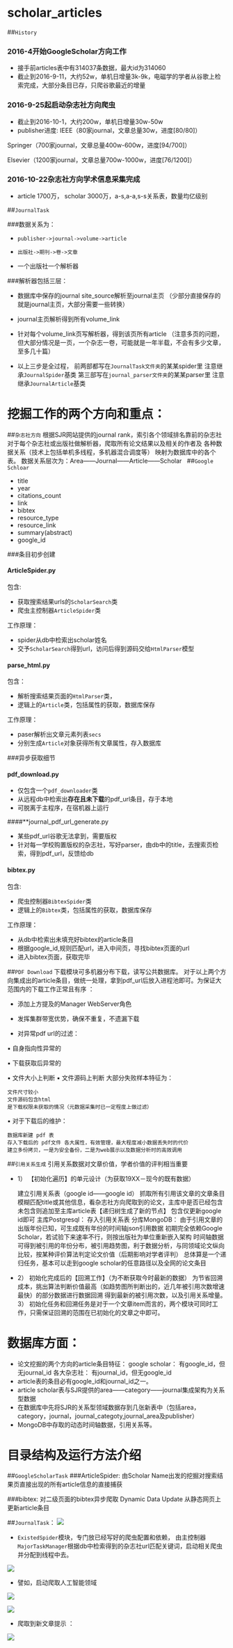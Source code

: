 # scholar_articles

##`History`
### 2016-4开始GoogleScholar方向工作
- 接手前articles表中有314037条数据，最大id为314060
- 截止到2016-9-11，大约52w，单机日增量3k-9k，电磁学的学者从谷歌上检索完成，大部分条目已存，只爬谷歌最近的增量

### 2016-9-25起启动杂志社方向爬虫
- 截止到2016-10-1，大约200w，单机日增量30w-50w
- publisher进度:
 IEEE（80家journal，文章总量30w，进度[80/80]）
 
 Springer（700家journal，文章总量400w-600w，进度[94/700]）
 
 Elsevier（1200家journal，文章总量700w-1000w，进度[76/1200]）
 
### 2016-10-22杂志社方向学术信息采集完成
- article 1700万， scholar 3000万，a-s,a-a,s-s关系表，数量均亿级别
 
##`JournalTask`

###数据关系为：
- `publisher->journal->volume->article`
- `出版社->期刊->卷->文章`

- 一个出版社一个解析器

###解析器包括三层：

- 数据库中保存的journal site_source解析至journal主页
（少部分直接保存的就是journal主页，大部分需要一些转换）

- journal主页解析得到所有volume_link

- 针对每个volume_link页写解析器，得到该页所有article
（注意多页的问题，但大部分情况是一页，一个杂志一卷，可能就是一年半载，不会有多少文章，至多几十篇）

- 以上三步是全过程，
     前两部都写在`JournalTask文件夹`的某某spider里
     注意继承`JournalSpider`基类
     第三部写在`journal_parser文件夹`的某某parser里
     注意继承`JournalArticle`基类

# 挖掘工作的两个方向和重点： 
##`杂志社方向`
	根据SJR网站提供的journal rank，索引各个领域排名靠前的杂志社
	对于每个杂志社或出版社做解析器，爬取所有论文结果以及相关的作者及
	各种数据关系（技术上包括单机多线程，多机器混合调度等）
	映射为数据库中的各个表。
	数据关系层次为：Area——Journal——Article——Scholar
 
##`Google Schloar`

* title
* year
* citations_count
* link
* bibtex
* resource_type
* resource_link
* summary(abstract)
* google_id


###条目初步创建

#### ArticleSpider.py
包含:
- 获取搜索结果urls的`ScholarSearch`类
- 爬虫主控制器`ArticleSpider`类

工作原理：
- spider从db中检索出scholar姓名
- 交予`ScholarSearch`得到url，访问后得到源码交给`HtmlParser`模型

#### parse_html.py
包含：
- 解析搜索结果页面的`HtmlParser`类，
- 逻辑上的`Article`类，包括属性的获取，数据库保存

工作原理：
- paser解析出文章元素列表`secs`
- 分别生成`Article`对象获得所有文章属性，存入数据库

###异步获取细节
#### pdf_download.py
- 仅包含一个`pdf_downloader`类
- 从远程db中检索出**存在且未下载**的pdf_url条目，存于本地
- 可脱离于主程序，在宿机器上运行

####**journal_pdf_url_generate.py
-  某些pdf_url谷歌无法拿到，需要版权
-  针对每一学校购置版权的杂志社，写好parser，由db中的title，去搜索页检索，得到pdf_url，反馈给db

#### bibtex.py
包含:
- 爬虫控制器`BibtexSpider`类
- 逻辑上的`Bibtex`类，包括属性的获取，数据库保存

工作原理：
- 从db中检索出未填充好bibtex的article条目
- 根据google_id,规则匹配url，进入中间页，寻找bibtex页面的url
- 进入bibtex页面，获取完毕

##`PDF Download`
下载模块可多机器分布下载，读写公共数据库。
对于以上两个方向集成出的article条目，做统一处理，拿到pdf_url后放入进程池即可。为保证大范围内的下载工作正常且有序
：
- 添加上方提及的Manager WebServer角色

- 发挥集群带宽优势，确保不重复，不遗漏下载

- 对异常pdf url的过滤：

▪	自身指向性异常的

▪	下载获取后异常的

▪	文件大小上判断
▪	文件源码上判断
	大部分失败样本特征为：

	文件尺寸较小
	文件源码包含html
	是下载权限未获取的情况（元数据采集时已一定程度上做过滤）
▪   对于下载后的维护：

	数据库新建 pdf 表
	存入下载后的 pdf文件 各大属性，有效管理，最大程度减小数据丢失时的代价
	建立多份拷贝，一是为安全备份，二是为web展示以及数据分析时的高效调用
##`引用关系生成`
引用关系数据对文章价值，学者价值的评判相当重要
- 1）	【初始化遍历】的单元设计（为获取19XX－现今的既有数据）

    建立引用关系表（google id——google id）
	抓取所有引用该文章的文章条目
	模糊匹配title或其他信息，看杂志社方向爬取到的论文，主库中是否已经包含
	未包含则追加至主库article表【递归树生成了新的节点】
	包含仅更新google id即可
	主库Postgresql： 存入引用关系表
	分库MongoDB： 由于引用文章的出版年份已知，可生成既有年份的时间轴json引用数据
	初期完全依赖Google Scholar，若试验下来速率不行，则按出版社为单位重新嵌入架构
时间轴数据可得到被引用的年份分布，被引用趋势图，利于数据分析，与同领域论文纵向比较，按某种评价算法判定论文价值（后期影响对学者评判）
总体算是一个递归任务，基本可以走到google scholar的任意路径以及全网的论文条目
- 2）	初始化完成后的【回溯工作】（为不断获取今时最新的数据）
    为节省回溯成本，挑出算法判断价值最高（如趋势图所判断出的，近几年被引用次数增速最快）的部分数据进行数据回溯
	得到最新的被引用次数，以及引用关系增量。
3）	初始化任务和回溯任务是对于一个文章item而言的，两个模块可同时工作，只需保证回溯的范围在已初始化的文章之中即可。

# 数据库方面： 
-	论文挖掘的两个方向的article条目特征：
	google scholar： 有google_id，但无journal_id
	各大杂志社： 有journal_id，但无google_id
-	article表的条目必有google_id和journal_id之一。
-	article scholar表与SJR提供的area——category——journal集成架构为关系型数据 
-	在数据库中先将SJR的关系型领域数据存到几张新表中（包括area，category，journal，journal_categoty,journal_area及publisher）
-   MongoDB中存取的动态时间轴数据，引用关系等。



# 目录结构及运行方法介绍

##`GoogleScholarTask`
 ###ArticleSpider:
	由Scholar Name出发的挖掘对搜索结果页直接出现的所有article信息的直接捕获
    
 ###bibtex:
	对二级页面的bibtex异步爬取
	Dynamic Data Update
	从静态网页上更新article条目


##`JournalTask`：
![](http://visualspider-visualspider.stor.sinaapp.com/%E5%9B%BE%E7%89%87%201.png)		

- `ExistedSpider`模块，专门放已经写好的爬虫配置和依赖， 
    由主控制器`MajorTaskManager`根据db中检索得到的杂志社url匹配关键词，启动相关爬虫并分配到线程中去。 

![](http://visualspider-visualspider.stor.sinaapp.com/%E5%9B%BE%E7%89%87%202.png)

- 譬如，启动爬取人工智能领域 

![](http://visualspider-visualspider.stor.sinaapp.com/%E5%9B%BE%E7%89%87%203.png)

![](http://visualspider-visualspider.stor.sinaapp.com/%E5%9B%BE%E7%89%87%204.png)


- 爬取到新文章提示 ：



![](http://visualspider-visualspider.stor.sinaapp.com/%E5%9B%BE%E7%89%87%205.png)
